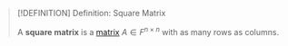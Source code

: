 >[!DEFINITION] Definition: Square Matrix
>
>A **square matrix** is a [matrix](../Matrix.md) $A \in F^{n \times n}$ with as many rows as columns.
>